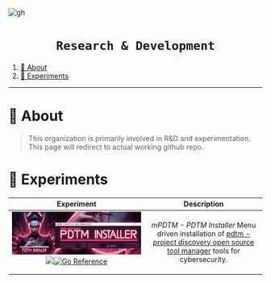 ![gh](https://github.com/mxium/.github/assets/82266083/6939f836-4d3f-4d23-a582-9da09f502867)

<h1 align="center"><code> Research & Development </code></h1>

1. [🤔 About](#-about)
2. [🔬 Experiments](#-experiments)

----

# 🤔 About

> This organization is primarily involved in R&D and experimentation. This page will redirect to actual working github repo.

# 🔬 Experiments 

Experiment |  Description
:--:|:--:|
[![mpdtm - pdtm installer](https://raw.githubusercontent.com/mxiumz/mpdtm/main/infosite/banr1.png)](https://github.com/mxiumz/mpdtm) <a href="https://twitter.com/mxiumsys"><img src="https://hits.seeyoufarm.com/api/count/incr/badge.svg?url=https%3A%2F%2Fgithub.com%2Fmxiumz%2Fmpdtm&count_bg=%23000000&title_bg=%23D60000&icon=hashnode.svg&icon_color=%23ADFF00&title=hits&edge_flat=false"/></a><a href="https://pkg.go.dev/github.com/mxiumz/mpdtm"><img src="https://pkg.go.dev/badge/github.com/mxiumz/mpdtm.svg" alt="Go Reference"></a></p> | _mPDTM - PDTM Installer_ Menu driven installation of [pdtm - project discovery open source tool manager](https://github.com/projectdiscovery/pdtm) tools for cybersecurity. 
